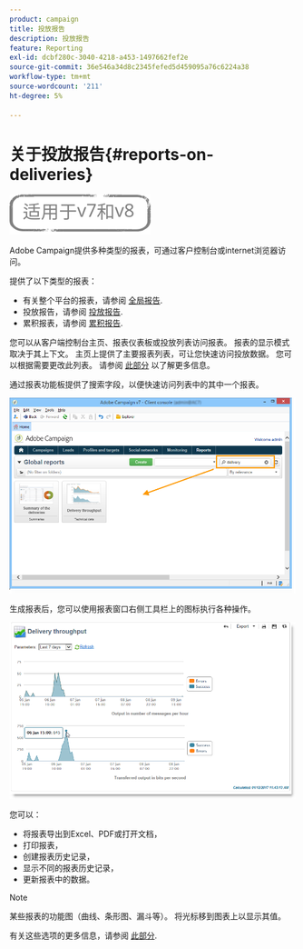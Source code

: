 ```yaml
---
product: campaign
title: 投放报告
description: 投放报告
feature: Reporting
exl-id: dcbf280c-3040-4218-a453-1497662fef2e
source-git-commit: 36e546a34d8c2345fefed5d459095a76c6224a38
workflow-type: tm+mt
source-wordcount: '211'
ht-degree: 5%

---
```


# 关于投放报告{#reports-on-deliveries}

![](../../assets/common.svg)

Adobe Campaign提供多种类型的报表，可通过客户控制台或internet浏览器访问。

提供了以下类型的报表：

* 有关整个平台的报表，请参阅 [全局报告](../../reporting/using/global-reports.md).
* 投放报告，请参阅 [投放报告](../../reporting/using/delivery-reports.md).
* 累积报表，请参阅 [累积报告](../../reporting/using/cumulative-reports.md).

您可以从客户端控制台主页、报表仪表板或投放列表访问报表。 报表的显示模式取决于其上下文。 主页上提供了主要报表列表，可让您快速访问投放数据。 您可以根据需要更改此列表。 请参阅 [此部分](../../reporting/using/about-reports-creation-in-campaign.md) 以了解更多信息。


通过报表功能板提供了搜索字段，以便快速访问列表中的其中一个报表。

![](assets/s_ncs_user_report_searchfield.png)

生成报表后，您可以使用报表窗口右侧工具栏上的图标执行各种操作。

![](assets/s_ncs_user_report_toolbar.png)

您可以：

* 将报表导出到Excel、PDF或打开文档，
* 打印报表，
* 创建报表历史记录，
* 显示不同的报表历史记录，
* 更新报表中的数据。

>[!NOTE]
>
>某些报表的功能图（曲线、条形图、漏斗等）。 将光标移到图表上以显示其值。

有关这些选项的更多信息，请参阅 [此部分](../../reporting/using/about-adobe-campaign-reporting-tools.md).
